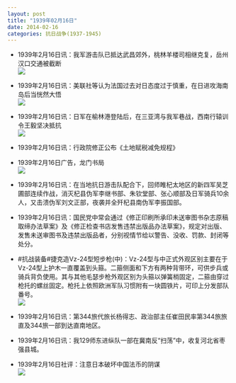 ```yaml
---
layout: post
title: "1939年02月16日"
date: 2014-02-16
categories: 抗日战争(1937-1945)
---
```


<meta name="referrer" content="no-referrer" />

- 1939年2月16日讯：我军游击队已抵达武昌郊外，桃林羊楼司相继克复，岳州汉口交通被截断 <br/><img src="https://ww1.sinaimg.cn/large/aca367d8jw1edlkjanp6pj20cr0bfwhe.jpg" />

- 1939年2月16日讯：美联社等认为法国过去对日态度过于慎重，在日进攻海南岛后当恍然大悟 <br/><img src="https://ww2.sinaimg.cn/large/aca367d8jw1edlisw71ynj20c10vm12j.jpg" />

- 1939年2月16日讯：日军在榆林港登陆后，在三亚湾与我军巷战，西南行辕训令王毅坚决抵抗 <br/><img src="https://ww1.sinaimg.cn/large/aca367d8jw1edlh2ghnarj209s0ycqa8.jpg" />

- 1939年2月16日讯：行政院修正公布《土地赋税减免规程》 

- 1939年2月16日广告，龙门书局 <br/><img src="https://ww2.sinaimg.cn/large/aca367d8jw1edl8ebn0lgj20v50d1n43.jpg" />

- 1939年2月16日讯：在当地抗日游击队配合下，回师睢杞太地区的新四军吴芝圃部连续作战，消灭杞县伪军李继书部、朱钦堂部、张心顺部及日军骑兵10余人，又击溃伪军刘文正部，夜袭并全歼杞县南伪军李振国部。 

- 1939年2月16日讯：国民党中常会通过《修正印刷所承印未送审图书杂志原稿取缔办法草案》及《修正检查书店发售违禁出版品办法草案》，规定对出版、发售未送审图书及违禁出版品者，分别视情节给以警告、没收、罚款、封闭等处分。 

- #抗战装备#捷克造Vz-24型短步枪(中)：Vz-24型与中正式外观区别主要在于Vz-24型上护木一直覆盖到头箍。二箍侧面和下方有两种背带环，可供步兵或骑兵背负使用。其与其他毛瑟步枪外观区别为头箍以弹簧梢固定，二箍由穿过枪托的螺丝固定。枪托上依照欧洲军队习惯附有一块圆铁片，可印上分发部队番号。  <br/><img src="https://ww1.sinaimg.cn/large/aca367d8jw1edkzpz0rjlj20f80f8gpi.jpg" />

- 1939年2月16日讯：第344旅代旅长杨得志、政治部主任崔田民率第344旅旅直及344旅一部到达直南地区。 

- 1939年2月16日讯：我129师东进纵队一部在冀南反“扫荡”中，收复河北省枣强县城。 

- 1939年2月16日社评：注意日本破坏中国法币的阴谋 <br/><img src="https://ww2.sinaimg.cn/large/aca367d8jw1edkuir2egwj20nb0yz1c3.jpg" />

